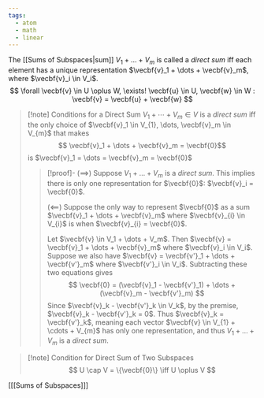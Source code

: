 ```yaml
---
tags:
  - atom
  - math
  - linear
---
```

The [[Sums of Subspaces|sum]] $V_1 + \dots + V_m$ is called a *direct sum* iff each element has a unique representation $\vecbf{v}_1 + \dots + \vecbf{v}_m$, where $\vecbf{v}_i \in V_i$.
$$ \forall \vecbf{v} \in U \oplus W, \exists! \vecbf{u} \in U, \vecbf{w} \in W : \vecbf{v} = \vecbf{u} + \vecbf{w} $$

> [!note] Conditions for a Direct Sum
> $V_1 + \cdots + V_m \in V$ is a *direct sum* iff the only choice of $\vecbf{v}_1 \in V_{1}, \dots, \vecbf{v}_m \in V_{m}$ that makes
> $$ \vecbf{v}_1 + \dots + \vecbf{v}_m = \vecbf{0}$$
> is $\vecbf{v}_1 = \dots = \vecbf{v}_m = \vecbf{0}$
> > [!proof]-
> > ($\implies$)
> > Suppose $V_1 + \dots + V_m$ is a *direct sum*. This implies there is only one representation for $\vecbf{0}$: $\vecbf{v}_i = \vecbf{0}$.
> > 
> > ($\impliedby$)
> > Suppose the only way to represent $\vecbf{0}$ as a sum $\vecbf{v}_1 + \dots + \vecbf{v}_m$ where $\vecbf{v}_{i} \in V_{i}$ is when $\vecbf{v}_{i} = \vecbf{0}$. 
> > 
> > Let $\vecbf{v} \in V_1 + \dots + V_m$. Then $\vecbf{v} = \vecbf{v}_1 + \dots + \vecbf{v}_m$ where $\vecbf{v}_i \in V_i$. Suppose we also have $\vecbf{v} = \vecbf{v'}_1 + \dots + \vecbf{v'}_m$ where $\vecbf{v'}_i \in V_i$. Subtracting these two equations gives
> > $$ \vecbf{0} = (\vecbf{v}_1 - \vecbf{v'}_1) + \dots + (\vecbf{v}_m - \vecbf{v'}_m) $$
> > Since $\vecbf{v}_k - \vecbf{v'}_k \in V_k$, by the premise, $\vecbf{v}_k - \vecbf{v'}_k = 0$. Thus $\vecbf{v}_k = \vecbf{v'}_k$, meaning each vector $\vecbf{v} \in V_{1} + \cdots + V_{m}$ has only one representation, and thus $V_{1} + \dots + V_{m}$ is a *direct sum*.

> [!note] Condition for Direct Sum of Two Subspaces
> $$ U \cap V = \{\vecbf{0}\} \iff U \oplus V $$

\[[[Sums of Subspaces]]\]